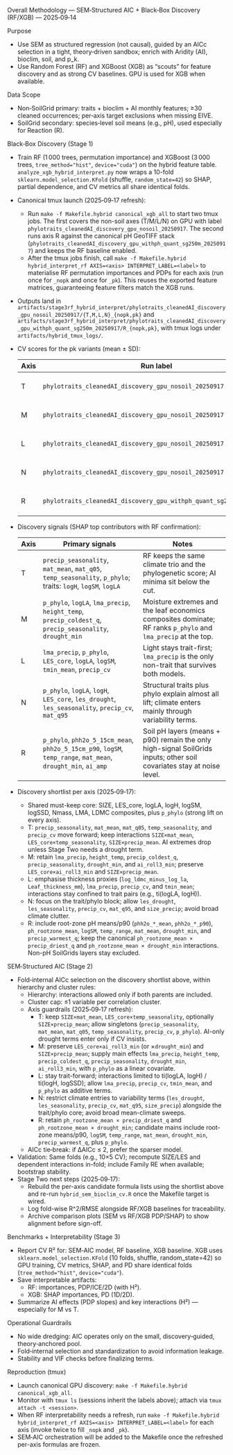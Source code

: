 Overall Methodology — SEM‑Structured AIC + Black‑Box Discovery (RF/XGB) — 2025‑09‑14

Purpose
- Use SEM as structured regression (not causal), guided by an AICc selection in a tight, theory‑driven sandbox; enrich with Aridity (AI), bioclim, soil, and p_k.
- Use Random Forest (RF) and XGBoost (XGB) as “scouts” for feature discovery and as strong CV baselines. GPU is used for XGB when available.

Data Scope
- Non‑SoilGrid primary: traits + bioclim + AI monthly features; ≥30 cleaned occurrences; per‑axis target exclusions when missing EIVE.
- SoilGrid secondary: species‑level soil means (e.g., pH), used especially for Reaction (R).

Black‑Box Discovery (Stage 1)
- Train RF (1 000 trees, permutation importance) and XGBoost (3 000 trees, `tree_method="hist"`, `device="cuda"`) on the hybrid feature table. `analyze_xgb_hybrid_interpret.py` now wraps a 10-fold `sklearn.model_selection.KFold` (shuffle, `random_state=42`) so SHAP, partial dependence, and CV metrics all share identical folds.
- Canonical tmux launch (2025‑09‑17 refresh):
  - Run `make -f Makefile.hybrid canonical_xgb_all` to start two tmux jobs. The first covers the non-soil axes (T/M/L/N) on GPU with label `phylotraits_cleanedAI_discovery_gpu_nosoil_20250917`. The second runs axis R against the canonical pH GeoTIFF stack (`phylotraits_cleanedAI_discovery_gpu_withph_quant_sg250m_20250917`) and keeps the RF baseline enabled.
  - After the tmux jobs finish, call `make -f Makefile.hybrid hybrid_interpret_rf AXIS=<axis> INTERPRET_LABEL=<label>` to materialise RF permutation importances and PDPs for each axis (run once for `_nopk` and once for `_pk`). This reuses the exported feature matrices, guaranteeing feature filters match the XGB runs.
- Outputs land in `artifacts/stage3rf_hybrid_interpret/phylotraits_cleanedAI_discovery_gpu_nosoil_20250917/{T,M,L,N}_{nopk,pk}` and `artifacts/stage3rf_hybrid_interpret/phylotraits_cleanedAI_discovery_gpu_withph_quant_sg250m_20250917/R_{nopk,pk}`, with tmux logs under `artifacts/hybrid_tmux_logs/`.
- CV scores for the pk variants (mean ± SD):

  | Axis | Run label | R^2 | RMSE |
  | --- | --- | --- | --- |
  | T | `phylotraits_cleanedAI_discovery_gpu_nosoil_20250917` | 0.590 ± 0.033 | 0.835 ± 0.081 |
  | M | `phylotraits_cleanedAI_discovery_gpu_nosoil_20250917` | 0.366 ± 0.086 | 1.187 ± 0.098 |
  | L | `phylotraits_cleanedAI_discovery_gpu_nosoil_20250917` | 0.373 ± 0.078 | 1.195 ± 0.111 |
  | N | `phylotraits_cleanedAI_discovery_gpu_nosoil_20250917` | 0.487 ± 0.061 | 1.345 ± 0.074 |
  | R | `phylotraits_cleanedAI_discovery_gpu_withph_quant_sg250m_20250917` | 0.225 ± 0.070 | 1.408 ± 0.145 |

- Discovery signals (SHAP top contributors with RF confirmation):

  | Axis | Primary signals | Notes |
  | --- | --- | --- |
  | T | `precip_seasonality`, `mat_mean`, `mat_q05`, `temp_seasonality`, `p_phylo`; traits: `logH`, `logSM`, `logLA` | RF keeps the same climate trio and the phylogenetic score; AI minima sit below the cut. |
  | M | `p_phylo`, `logLA`, `lma_precip`, `height_temp`, `precip_coldest_q`, `precip_seasonality`, `drought_min` | Moisture extremes and the leaf economics composites dominate; RF ranks `p_phylo` and `lma_precip` at the top. |
  | L | `lma_precip`, `p_phylo`, `LES_core`, `logLA`, `logSM`, `tmin_mean`, `precip_cv` | Light stays trait-first; `lma_precip` is the only non-trait that survives both models. |
  | N | `p_phylo`, `logLA`, `logH`, `LES_core`, `les_drought`, `les_seasonality`, `precip_cv`, `mat_q95` | Structural traits plus phylo explain almost all lift; climate enters mainly through variability terms. |
  | R | `p_phylo`, `phh2o_5_15cm_mean`, `phh2o_5_15cm_p90`, `logSM`, `temp_range`, `mat_mean`, `drought_min`, `ai_amp` | Soil pH layers (means + p90) remain the only high-signal SoilGrids inputs; other soil covariates stay at noise level. |

- Discovery shortlist per axis (2025‑09‑17):
  - Shared must-keep core: SIZE, LES_core, logLA, logH, logSM, logSSD, Nmass, LMA, LDMC composites, plus `p_phylo` (strong lift on every axis).
  - T: `precip_seasonality`, `mat_mean`, `mat_q05`, `temp_seasonality`, and `precip_cv` move forward; keep interactions `SIZE×mat_mean`, `LES_core×temp_seasonality`, `SIZE×precip_mean`. AI extremes drop unless Stage Two needs a drought term.
  - M: retain `lma_precip`, `height_temp`, `precip_coldest_q`, `precip_seasonality`, `drought_min`, and `ai_roll3_min`; preserve `LES_core×ai_roll3_min` and `SIZE×precip_mean`.
  - L: emphasise thickness proxies (`log_ldmc_minus_log_la`, `Leaf_thickness_mm`), `lma_precip`, `precip_cv`, and `tmin_mean`; interactions stay confined to trait pairs (e.g., ti(logLA, logH)).
  - N: focus on the trait/phylo block; allow `les_drought`, `les_seasonality`, `precip_cv`, `mat_q95`, and `size_precip`; avoid broad climate clutter.
  - R: include root-zone pH means/p90 (`phh2o_*_mean`, `phh2o_*_p90`), `ph_rootzone_mean`, `logSM`, `temp_range`, `mat_mean`, `drought_min`, and `precip_warmest_q`; keep the canonical `ph_rootzone_mean × precip_driest_q` and `ph_rootzone_mean × drought_min` interactions. Non-pH SoilGrids layers stay excluded.

SEM‑Structured AIC (Stage 2)
- Fold‑internal AICc selection on the discovery shortlist above, within hierarchy and cluster rules:
  - Hierarchy: interactions allowed only if both parents are included.
  - Cluster cap: ≤1 variable per correlation cluster.
  - Axis guardrails (2025‑09‑17 refresh):
    - T: keep `SIZE×mat_mean`, `LES_core×temp_seasonality`, optionally `SIZE×precip_mean`; allow singletons (`precip_seasonality`, `mat_mean`, `mat_q05`, `temp_seasonality`, `precip_cv`, `p_phylo`). AI-only drought terms enter only if CV insists.
    - M: preserve `LES_core×ai_roll3_min` (or ×`drought_min`) and `SIZE×precip_mean`; supply main effects `lma_precip`, `height_temp`, `precip_coldest_q`, `precip_seasonality`, `drought_min`, `ai_roll3_min`, with `p_phylo` as a linear covariate.
    - L: stay trait-forward; interactions limited to ti(logLA, logH) / ti(logH, logSSD); allow `lma_precip`, `precip_cv`, `tmin_mean`, and `p_phylo` as additive terms.
    - N: restrict climate entries to variability terms (`les_drought`, `les_seasonality`, `precip_cv`, `mat_q95`, `size_precip`) alongside the trait/phylo core; avoid broad mean-climate sweeps.
    - R: retain `ph_rootzone_mean × precip_driest_q` and `ph_rootzone_mean × drought_min`; candidate mains include root-zone means/p90, `logSM`, `temp_range`, `mat_mean`, `drought_min`, `precip_warmest_q`, plus `p_phylo`.
  - AICc tie‑break: if ΔAICc ≤ 2, prefer the sparser model.
- Validation: Same folds (e.g., 10×5 CV); recompute SIZE/LES and dependent interactions in-fold; include Family RE when available; bootstrap stability.
- Stage Two next steps (2025‑09‑17):
  - Rebuild the per-axis candidate formula lists using the shortlist above and re-run `hybrid_sem_bioclim_cv.R` once the Makefile target is wired.
  - Log fold-wise R^2/RMSE alongside RF/XGB baselines for traceability.
  - Archive comparison plots (SEM vs RF/XGB PDP/SHAP) to show alignment before sign-off.

Benchmarks + Interpretability (Stage 3)
- Report CV R² for: SEM‑AIC model, RF baseline, XGB baseline. XGB uses `sklearn.model_selection.KFold` (10 folds, shuffle, random_state=42) so GPU training, CV metrics, SHAP, and PD share identical folds (`tree_method="hist"`, `device="cuda"`).
- Save interpretable artifacts:
  - RF: importances, PDP/ICE/2D (with H²).
  - XGB: SHAP importances, PD (1D/2D).
- Summarize AI effects (PDP slopes) and key interactions (H²) — especially for M vs T.

Operational Guardrails
- No wide dredging: AIC operates only on the small, discovery‑guided, theory‑anchored pool.
- Fold‑internal selection and standardization to avoid information leakage.
- Stability and VIF checks before finalizing terms.

Reproduction (tmux)
- Launch canonical GPU discovery: `make -f Makefile.hybrid canonical_xgb_all`.
- Monitor with `tmux ls` (sessions inherit the labels above); attach via `tmux attach -t <session>`.
- When RF interpretability needs a refresh, run `make -f Makefile.hybrid hybrid_interpret_rf AXIS=<axis> INTERPRET_LABEL=<label>` for each axis (invoke twice to fill `_nopk` and `_pk`).
- SEM‑AIC orchestration will be added to the Makefile once the refreshed per-axis formulas are frozen.
